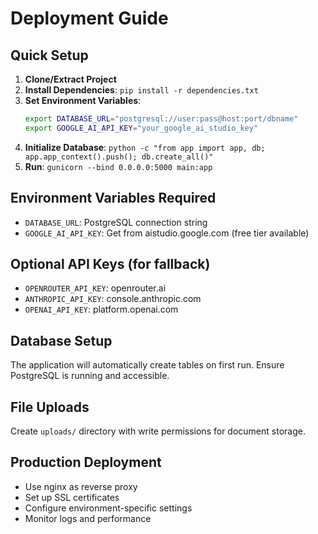 # Deployment Guide

## Quick Setup

1. **Clone/Extract Project**
2. **Install Dependencies**: `pip install -r dependencies.txt`
3. **Set Environment Variables**:
   ```bash
   export DATABASE_URL="postgresql://user:pass@host:port/dbname"
   export GOOGLE_AI_API_KEY="your_google_ai_studio_key"
   ```
4. **Initialize Database**: `python -c "from app import app, db; app.app_context().push(); db.create_all()"`
5. **Run**: `gunicorn --bind 0.0.0.0:5000 main:app`

## Environment Variables Required

- `DATABASE_URL`: PostgreSQL connection string
- `GOOGLE_AI_API_KEY`: Get from aistudio.google.com (free tier available)

## Optional API Keys (for fallback)

- `OPENROUTER_API_KEY`: openrouter.ai
- `ANTHROPIC_API_KEY`: console.anthropic.com  
- `OPENAI_API_KEY`: platform.openai.com

## Database Setup

The application will automatically create tables on first run. Ensure PostgreSQL is running and accessible.

## File Uploads

Create `uploads/` directory with write permissions for document storage.

## Production Deployment

- Use nginx as reverse proxy
- Set up SSL certificates
- Configure environment-specific settings
- Monitor logs and performance